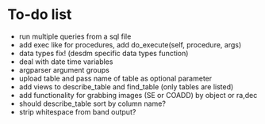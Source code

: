 # To-do list

- run multiple queries from a sql file
- add exec like for procedures, add do_execute(self, procedure, args)
- data types fix! (desdm specific data types function)
- deal with date time variables
- argparser argument groups
- upload table and pass name of table as optional parameter
- add views to describe_table and find_table (only tables are listed)
- add functionality for grabbing images (SE or COADD) by object or ra,dec
- should describe_table sort by column name?
- strip whitespace from band output?